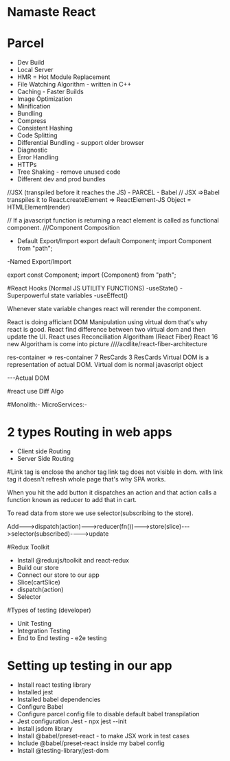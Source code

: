 # Namaste React


# Parcel
- Dev Build
- Local Server
- HMR = Hot Module Replacement
- File Watching Algorithm - written in C++
- Caching - Faster Builds
- Image Optimization
- Minification
- Bundling
- Compress
- Consistent Hashing
- Code Splitting
- Differential Bundling - support older browser
- Diagnostic
- Error Handling
- HTTPs 
- Tree Shaking - remove unused code
- Different dev and prod bundles


//JSX (transpiled before it reaches the JS) - PARCEL - Babel
// JSX =>Babel transpiles it to React.createElement => ReactElement-JS Object = HTMLElement(render)

// If a javascript function is returning a react element is called as functional component.
///Component Composition

- Default Export/Import
export default Component;
import Component from "path";

-Named Export/Import

export const Component;
import {Component} from "path";

#React Hooks
(Normal JS UTILITY FUNCTIONS)
-useState() - Superpowerful state variables 
-useEffect()

Whenever state variable changes react will rerender the component.

React is doing afficiant DOM Manipulation using virtual dom that's why react is good.
React find difference between two virtual dom and then update the UI.
React uses Reconciliation  Algoritham (React Fiber) React 16 new Algoritham is come into picture  ////acdlite/react-fiber-architecture

res-container   =>   res-container
    7 ResCards          3 ResCards
Virtual DOM is a representation of actual DOM.
Virtual dom is normal javascript object
<div><div></div></div>---Actual DOM

#react use Diff Algo

#Monolith:- 
MicroServices:-

# 2 types Routing in web apps
- Client side Routing
- Server Side Routing

#Link tag is enclose the anchor tag link tag does not visible in dom.
with link tag it doesn't refresh whole page that's why SPA works. 

When you hit the add button it dispatches an action and that action calls a function known as reducer to add that in cart.

To read data from store we use selector(subscribing to the store).

Add--->dispatch(action)--->reducer(fn())--->store(slice)--->selector(subscribed)---->update

#Redux Toolkit
- Install @reduxjs/toolkit and react-redux
- Build our store
- Connect our store to our app
- Slice(cartSlice)
- dispatch(action)
- Selector

#Types of testing (developer)
- Unit Testing
- Integration Testing
- End to End testing - e2e testing


# Setting up testing in our app
- Install react testing library
- Installed jest
- Installed babel dependencies
- Configure Babel
- Configure parcel config file to disable default babel transpilation
- Jest configuration
Jest - npx jest --init
- Install jsdom library
- Install @babel/preset-react - to make JSX work in test cases
- Include @babel/preset-react inside my babel config
- Install @testing-library/jest-dom